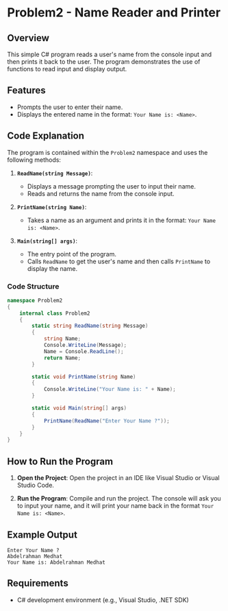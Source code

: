 # Problem2 -  Name Reader and Printer

## Overview

This simple C# program reads a user's name from the console input and then prints it back to the user. The program demonstrates the use of functions to read input and display output.

## Features

- Prompts the user to enter their name.
- Displays the entered name in the format: `Your Name is: <Name>`.
  
## Code Explanation

The program is contained within the `Problem2` namespace and uses the following methods:

1. **`ReadName(string Message)`**: 
   - Displays a message prompting the user to input their name.
   - Reads and returns the name from the console input.

2. **`PrintName(string Name)`**: 
   - Takes a name as an argument and prints it in the format: `Your Name is: <Name>`.

3. **`Main(string[] args)`**:
   - The entry point of the program.
   - Calls `ReadName` to get the user's name and then calls `PrintName` to display the name.

### Code Structure

```csharp
namespace Problem2
{
    internal class Problem2
    {
        static string ReadName(string Message)
        {
            string Name;
            Console.WriteLine(Message);
            Name = Console.ReadLine();
            return Name;
        }

        static void PrintName(string Name)
        {
            Console.WriteLine("Your Name is: " + Name);
        }

        static void Main(string[] args)
        {
            PrintName(ReadName("Enter Your Name ?"));
        }
    }
}
```
## How to Run the Program

1. **Open the Project**: Open the project in an IDE like Visual Studio or Visual Studio Code.

2. **Run the Program**: Compile and run the project. The console will ask you to input your name, and it will print your name back in the format `Your Name is: <Name>`.

## Example Output
```
Enter Your Name ?
Abdelrahman Medhat
Your Name is: Abdelrahman Medhat
```

## Requirements
- C# development environment (e.g., Visual Studio, .NET SDK)

